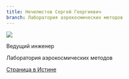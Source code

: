 ```yaml
---
title: Нечелюстов Сергей Георгиевич
branch: Лаборатория аэрокосмических методов
---
```


![](~/assets/images/nsg.jpg)

Ведущий инженер

Лаборатория аэрокосмических методов

[Страница в Истине](https://istina.msu.ru/workers/7581003)

